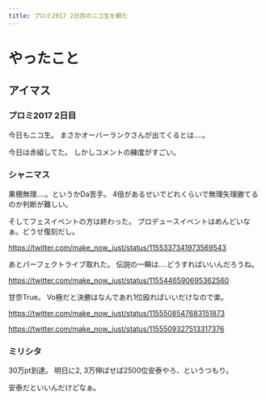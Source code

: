 ```yaml
---
title: プロミ2017 2日目のニコ生を観た
---
```


# やったこと

## アイマス

### プロミ2017 2日目

今日もニコ生。
まさかオーバーランクさんが出てくるとは‥‥。

今日は赤組してた。
しかしコメントの練度がすごい。

### シャニマス

果穂無理‥‥。というかDa苦手。
4倍があるせいでどれくらいで無理矢理勝てるのか判断が難しい。

そしてフェスイベントの方は終わった。
プロデュースイベントはめんどいなぁ。どうせ復刻だし。

https://twitter.com/make_now_just/status/1155337341973569543

あとパーフェクトライブ取れた。
伝説の一瞬は‥‥どうすればいいんだろうね。

https://twitter.com/make_now_just/status/1155446590695362560

甘奈True。
Vo極だと決勝はなんであれ1位殴ればいいだけなので楽。

https://twitter.com/make_now_just/status/1155508547683151873

https://twitter.com/make_now_just/status/1155509327513317376

### ミリシタ

30万pt到達。
明日に2, 3万伸ばせば2500位安泰やろ、というつもり。

安泰だといいんだけどなぁ。
